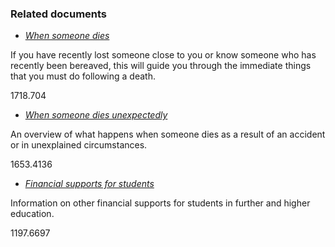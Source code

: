 ###  Related documents

  * [ _When someone dies_ ](/en/death/when-someone-dies-in-ireland/)

If you have recently lost someone close to you or know someone who has
recently been bereaved, this will guide you through the immediate things that
you must do following a death.

1718.704

  * [ _When someone dies unexpectedly_ ](/en/death/sudden-or-unexplained-death/when-someone-dies-unexpectedly/)

An overview of what happens when someone dies as a result of an accident or in
unexplained circumstances.

1653.4136

  * [ _Financial supports for students_ ](/en/education/third-level-education/fees-and-supports-for-third-level-education/financial-supports-for-students/)

Information on other financial supports for students in further and higher
education.

1197.6697
